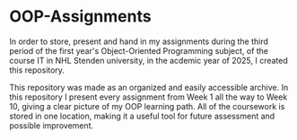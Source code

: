 # OOP-Assignments
In order to store, present and hand in my assignments during the third period of the first year's Object-Oriented Programming subject, of the course IT in NHL Stenden university, in the acdemic year of 2025, I created this repository. 

This repository was made as an organized and easily accessible archive. In this repository I present every assignment from Week 1 all the way to Week 10, giving a clear picture of my OOP learning path. All of the coursework is stored in one location, making it a useful tool for future assessment and possible improvement.
